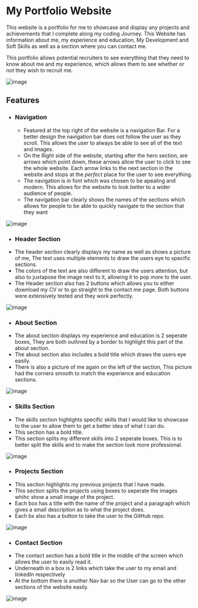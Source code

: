 # My Portfolio Website

This website is a portfolio for me to showcase and display any projects and achievements that I complete along my coding Journey. This Website has information about me, my experience and education, My Development and Soft Skills as well as a section where you can contact me.

This portfolio allows potential recruiters to see everything that they need to know about me and my experience, which allows them to see whether or not they wish to recruit me.

![image](https://github.com/user-attachments/assets/3746d4e6-fb62-49c8-8344-92e7d07eb114)

## Features

- ### Navigation
  - Featured at the top right of the website is a navigation Bar. For a better design the navigation bar does not follow the user as they scroll. This allows the user to always be able to see all of the text and images.
  - On the Right side of the website, starting after the hero section, are arrows which point down, these arrows allow the user to click to see the whole website. Each arrow links to the next section in the website and stops at the _perfect_ place for the user to see   everything.
  - The navigation is in font which was chosen to be apealing and modern. This allows for the website to look better to a wider audience of people.
  - The navigation bar clearly shows the names of the sections which allows for people to be able to quickly navigate to the section that they want

![image](https://github.com/user-attachments/assets/264221d2-b4a1-4a89-a43a-fba6e66975a0)


- ### Header Section
-   The header section clearly displays my name as well as shows a picture of me, The text uses multiple elements to draw the users eye to specific sections.
-   The colors of the text are also different to draw the users attention, but also to juxtapose the image next to it, allowing it to pop more to the user.
-   The Header section also has 2 buttons which allows you to either download my CV or to go straight to the contact me page. Both buttons were extensively tested and they work perfectly.

![image](https://github.com/user-attachments/assets/2b591560-f3ce-4390-a067-bfa97e7b9640)


- ### About Section
-   The about section displays my experience and education is 2 seperate boxes, They are both outlined by a border to highlight this part of the about section.
-   The about section also includes a bold title which draws the users eye easily.
-   There is also a picture of me again on the left of the section, This picture had the corners smooth to match the experience and education sections.
  
![image](https://github.com/user-attachments/assets/61b13ad4-3ced-4722-9840-7a02d8fcb859)


- ### Skills Section
-   The skills section highlights specific skills that I would like to showcase to the user to allow them to get a better idea of what I can do.
-   This section has a bold title.
-   This section splits my different skills into 2 seperate boxes. This is to better split the skills and to make the section look more professional.
  
![image](https://github.com/user-attachments/assets/20e08a87-5c33-4297-8895-d79502cc0afb)

- ### Projects Section
-   This section highlights my previous projects that I have made.
-   This section splits the projects using boxes to seperate the images whihc show a small image of the project.
-   Each box has a title with the name of the project and a paragraph which gives a small description as to what the project does.
-   Each bx also has a button to take the user to the GitHub repo.
  
![image](https://github.com/user-attachments/assets/4aecb312-255d-4b95-ab27-d854356b35e1)


- ### Contact Section
-   The contact section has a bold title in the middle of the screen which allows the user to easily read it.
-   Underneath in a box is 2 links which take the user to my email and linkedIn respectively
-   At the bottom there is another Nav bar so the User can go to the other sections of the website easily.
  
![image](https://github.com/user-attachments/assets/1cedcc93-f6c5-4951-95cd-f6326318e583)


